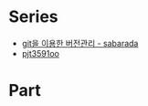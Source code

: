 # Series
- [git을 이용한 버전관리 - sabarada](https://sabarada.tistory.com/71?category=792135)
- [pjt3591oo](https://blog.naver.com/pjt3591oo/222553996993)

# Part
